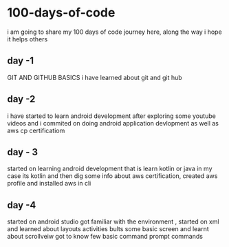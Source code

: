 # 100-days-of-code
i am going to share my 100 days of code journey here, along the way i hope it helps others 


## day -1
GIT AND GITHUB BASICS
i have learned about git and git hub

## day -2
i have started to learn android development after exploring some  youtube videos and i commited on doing android application devlopment  as well as aws cp certificatiom

## day - 3
started on learning android development that is learn kotlin or java in my case its kotlin and then dig some info about aws certification, created aws profile and installed aws in cli

## day -4 
started on  android studio  got familiar with the environment  , started on xml and learned about layouts activities bults some basic screen and learnt about scrollveiw  got to know few basic command prompt commands

